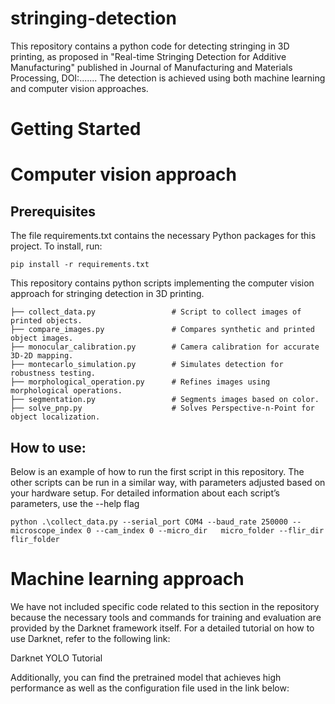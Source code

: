 # stringing-detection
This repository contains a python code for detecting stringing in 3D printing, as proposed in "Real-time Stringing Detection for Additive Manufacturing" published in Journal of Manufacturing and Materials Processing, DOI:....... The detection is achieved using both machine learning and computer vision approaches.
# Getting Started
# Computer vision approach
## Prerequisites
The file requirements.txt contains the necessary Python packages for this project. To install, run:

    pip install -r requirements.txt

This repository contains python scripts implementing the computer vision approach for stringing detection in 3D printing.

    ├── collect_data.py                 # Script to collect images of printed objects.
    ├── compare_images.py               # Compares synthetic and printed object images.
    ├── monocular_calibration.py        # Camera calibration for accurate 3D-2D mapping.
    ├── montecarlo_simulation.py        # Simulates detection for robustness testing.
    ├── morphological_operation.py      # Refines images using morphological operations.
    ├── segmentation.py                 # Segments images based on color.
    ├── solve_pnp.py                    # Solves Perspective-n-Point for object localization.

## How to use: 
Below is an example of how to run the first script in this repository. The other scripts can be run in a similar way, with parameters adjusted based on your hardware setup. For detailed information about each script’s parameters, use the --help flag

    python .\collect_data.py --serial_port COM4 --baud_rate 250000 --microscope_index 0 --cam_index 0 --micro_dir   micro_folder --flir_dir flir_folder

# Machine learning approach
We have not included specific code related to this section in the repository because the necessary tools and commands for training and evaluation are provided by the Darknet framework itself.
For a detailed tutorial on how to use Darknet, refer to the following link:

Darknet YOLO Tutorial

Additionally, you can find the pretrained model that achieves high performance as well as the configuration file used in the link below:
